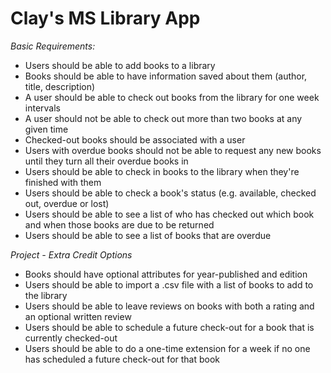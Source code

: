 Clay's MS Library App
=====================

*Basic Requirements:*

+ Users should be able to add books to a library
+ Books should be able to have information saved about them (author, title, description)
+ A user should be able to check out books from the library for one week intervals
+ A user should not be able to check out more than two books at any given time
+ Checked-out books should be associated with a user
+ Users with overdue books should not be able to request any new books until they turn all their overdue books in
+ Users should be able to check in books to the library when they're finished with them
+ Users should be able to check a book's status (e.g. available, checked out, overdue or lost)
+ Users should be able to see a list of who has checked out which book and when those books are due to be returned
+ Users should be able to see a list of books that are overdue


*Project - Extra Credit Options*
+ Books should have optional attributes for year-published and edition
+ Users should be able to import a .csv file with a list of books to add to the library
+ Users should be able to leave reviews on books with both a rating and an optional written review
+ Users should be able to schedule a future check-out for a book that is currently checked-out
+ Users should be able to do a one-time extension for a week if no one has scheduled a future check-out for that book